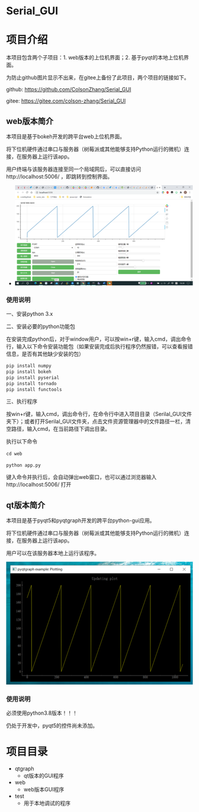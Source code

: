 # Serial_GUI

# 项目介绍

本项目包含两个子项目：1. web版本的上位机界面；2. 基于pyqt的本地上位机界面。

为防止github图片显示不出来，在gitee上备份了此项目，两个项目的链接如下。

github: https://github.com/ColsonZhang/Serial_GUI

gitee: https://gitee.com/colson-zhang/Serial_GUI

## web版本简介

本项目是基于bokeh开发的跨平台web上位机界面。

将下位机硬件通过串口与服务器（树莓派或其他能够支持Python运行的微机）连接，在服务器上运行该app。

用户终端与该服务器连接至同一个局域网后，可以直接访问http://localhost:5006/ ，即跳转到控制界面。

* ![avatar](./web/web_server.png)

### 使用说明

一、安装python 3.x

二、安装必要的python功能包

在安装完成python后，对于window用户，可以按win+r键，输入cmd，调出命令行，输入以下命令安装功能包（如果安装完成后执行程序仍然报错，可以查看报错信息，是否有其他缺少安装的包）

```
pip install numpy
pip install bokeh
pip install pyserial
pip install tornado
pip install functools
```

三、执行程序

按win+r键，输入cmd，调出命令行，在命令行中进入项目目录（Serilal_GUI文件夹下）；或者打开Serilal_GUI文件夹，点击文件资源管理器中的文件路径一栏，清空路径，输入cmd，在当前路径下调出目录。

执行以下命令

`cd web`

`python app.py`

键入命令并执行后，会自动弹出web窗口，也可以通过浏览器输入http://localhost:5006/  打开

## qt版本简介

本项目是基于pyqt5和pyqtgraph开发的跨平台python-gui应用。

将下位机硬件通过串口与服务器（树莓派或其他能够支持Python运行的微机）连接，在服务器上运行该app。

用户可以在该服务器本地上运行该程序。

![avatar](./qtgraph/qtgraph_demo.png)

### 使用说明

必须使用python3.8版本！！！

仍处于开发中，pyqt5的控件尚未添加。

# 项目目录

* qtgraph
  * qt版本的GUI程序
* web
  * web版本GUI程序
* test
  * 用于本地调试的程序
